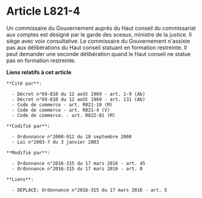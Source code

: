 # Article L821-4

Un commissaire du Gouvernement auprès du Haut conseil du commissariat aux comptes est désigné par le garde des sceaux,
ministre de la justice. Il siège avec voix consultative. Le commissaire du Gouvernement n'assiste pas aux délibérations du
Haut conseil statuant en formation restreinte. Il peut demander une seconde délibération quand le Haut conseil ne statue pas
en formation restreinte.

**Liens relatifs à cet article**

	**Cité par**:

	  - Décret n°69-810 du 12 août 1969 - art. 1-9 (Ab)
	  - Décret n°69-810 du 12 août 1969 - art. 131 (Ab)
	  - Code de commerce - art. R821-10 (M)
	  - Code de commerce - art. R821-4 (V)
	  - Code de commerce. - art. R822-81 (M)

	**Codifié par**:

	  - Ordonnance n°2000-912 du 18 septembre 2000
	  - Loi n°2003-7 du 3 janvier 2003

	**Modifié par**:

	  - Ordonnance n°2016-315 du 17 mars 2016 - art. 45
	  - Ordonnance n°2016-315 du 17 mars 2016 - art. 8

	**Liens**:

	  - DEPLACE: Ordonnance n°2016-315 du 17 mars 2016 - art. 5
